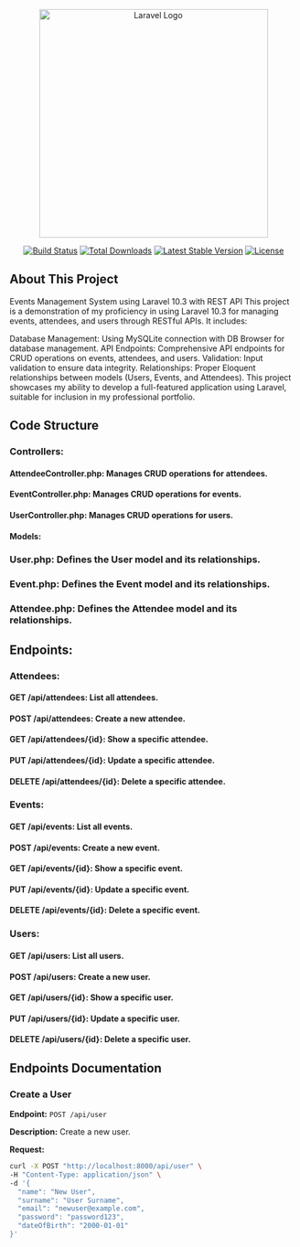 <p align="center"><a href="https://laravel.com" target="_blank"><img src="https://raw.githubusercontent.com/laravel/art/master/logo-lockup/5%20SVG/2%20CMYK/1%20Full%20Color/laravel-logolockup-cmyk-red.svg" width="400" alt="Laravel Logo"></a></p>

<p align="center">
<a href="https://github.com/laravel/framework/actions"><img src="https://github.com/laravel/framework/workflows/tests/badge.svg" alt="Build Status"></a>
<a href="https://packagist.org/packages/laravel/framework"><img src="https://img.shields.io/packagist/dt/laravel/framework" alt="Total Downloads"></a>
<a href="https://packagist.org/packages/laravel/framework"><img src="https://img.shields.io/packagist/v/laravel/framework" alt="Latest Stable Version"></a>
<a href="https://packagist.org/packages/laravel/framework"><img src="https://img.shields.io/packagist/l/laravel/framework" alt="License"></a>
</p>

## About This Project

Events Management System using Laravel 10.3 with REST API
This project is a demonstration of my proficiency in using Laravel 10.3 for managing events, attendees, and users through RESTful APIs. It includes:

Database Management: Using MySQLite connection with DB Browser for database management.
API Endpoints: Comprehensive API endpoints for CRUD operations on events, attendees, and users.
Validation: Input validation to ensure data integrity.
Relationships: Proper Eloquent relationships between models (Users, Events, and Attendees).
This project showcases my ability to develop a full-featured application using Laravel, suitable for inclusion in my professional portfolio.

## Code Structure
### Controllers:

#### AttendeeController.php: Manages CRUD operations for attendees.
#### EventController.php: Manages CRUD operations for events.
#### UserController.php: Manages CRUD operations for users.
#### Models:

### User.php: Defines the User model and its relationships.
### Event.php: Defines the Event model and its relationships.
### Attendee.php: Defines the Attendee model and its relationships.

## Endpoints:

### Attendees:
#### GET /api/attendees: List all attendees.
#### POST /api/attendees: Create a new attendee.
#### GET /api/attendees/{id}: Show a specific attendee.
#### PUT /api/attendees/{id}: Update a specific attendee.
#### DELETE /api/attendees/{id}: Delete a specific attendee.
### Events:
#### GET /api/events: List all events.
#### POST /api/events: Create a new event.
#### GET /api/events/{id}: Show a specific event.
#### PUT /api/events/{id}: Update a specific event.
#### DELETE /api/events/{id}: Delete a specific event.
### Users:
#### GET /api/users: List all users.
#### POST /api/users: Create a new user.
#### GET /api/users/{id}: Show a specific user.
#### PUT /api/users/{id}: Update a specific user.
#### DELETE /api/users/{id}: Delete a specific user.

## Endpoints Documentation

### Create a User
**Endpoint:** `POST /api/user`

**Description:** Create a new user.

**Request:**

```bash
curl -X POST "http://localhost:8000/api/user" \
-H "Content-Type: application/json" \
-d '{
  "name": "New User",
  "surname": "User Surname",
  "email": "newuser@example.com",
  "password": "password123",
  "dateOfBirth": "2000-01-01"
}'
